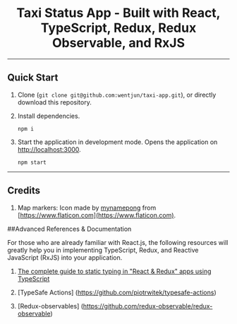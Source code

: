 <div align="center">

# Taxi Status App - Built with React, TypeScript, Redux, Redux Observable, and RxJS #

</div>

----
## Quick Start
1. Clone (`git clone git@github.com:wentjun/taxi-app.git`), or directly download this repository.
2. Install dependencies.

    ```
    npm i
    ```
3. Start the application in development mode. Opens the application on [http://localhost:3000](http://localhost:3000).

    ```
    npm start
    ```

----



## Credits

1) Map markers: Icon made by [mynamepong](https://www.flaticon.com/authors/mynamepong) from [https://www.flaticon.com](https://www.flaticon.com).

##Advanced References & Documentation

For those who are already familiar with React.js, the following resources will greatly help you in implementing TypeScript, Redux, and Reactive JavaScript (RxJS) into your application.

1) [The complete guide to static typing in "React & Redux" apps using TypeScript](https://github.com/piotrwitek/react-redux-typescript-guide)

2) [TypeSafe Actions] (https://github.com/piotrwitek/typesafe-actions)

3) [Redux-observables] (https://github.com/redux-observable/redux-observable)

